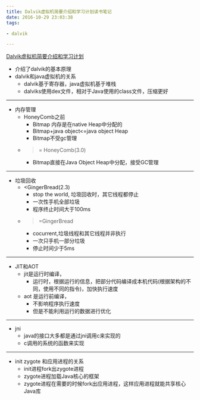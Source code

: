```yaml
---
title: Dalvik虚拟机简要介绍和学习计划读书笔记
date: 2016-10-29 23:03:38
tags:

- dalvik

---
```


[Dalvik虚拟机简要介绍和学习计划](http://blog.csdn.net/luoshengyang/article/details/8852432)

- 介绍了dalvik的基本原理
- dalvik和java虚拟机的关系
	- dalvik基于寄存器，java虚拟机基于堆栈
	- dalviks使用dex文件，相对于Java使用的class文件，压缩更好

<!--more-->

---

- 内存管理
	- HoneyComb之前
		- Bitmap 内存是在native Heap中分配的
		- Bitmap+java object<=java object Heap
		- Bitmap不受gc管理
	- >= HoneyComb(3.0)
		- Bitmap直接在Java Object Heap中分配，接受GC管理

---		

- 垃圾回收
	- <GingerBread(2.3)
		- stop the world, 垃圾回收时，其它线程都停止
		- 一次性手机全部垃圾
		- 程序终止时间大于100ms
	- 	>=GingerBread
		-  cocurrent,垃圾线程和其它线程并非执行
		-  一次只手机一部分垃圾
		-  停止时间少于5ms

---

-  JIT和AOT
	- jit是运行时编译，
		- 运行时，根据运行的信息，把部分代码编译成本机代码(根据架构的不同，使用不同的指令)，加快执行速度
	- aot 是运行前编译，
		- 不影响程序执行速度 
		- 但是不能利用运行的数据进行优化

---

- jni
	-  java的接口大多都是通过jni调用c来实现的
	-  c调用的系统的函数来实现

---
		
- init zygote 和应用进程的关系
	- init进程fork出zygote进程
	- zygote进程加载Java核心的框架
	- zygote进程在需要的时候fork出应用进程，这样应用进程就能共享核心Java库

